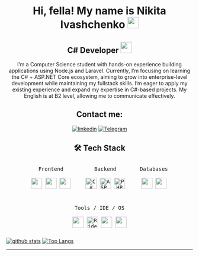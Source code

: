 <h1 align="center">Hi, fella! My name is Nikita Ivashchenko <img src="https://i.pinimg.com/736x/7c/3b/c0/7c3bc081f39951d734d76c50c628237e.jpg" width="30" height="30" /></h1>

<h2 align="center">
  C# Developer&nbsp;<img src="https://sanishtech.com/i/bL4UATIDPYH.png" width="30" />
</h2>






<p align="center">
I’m a Computer Science student with hands-on experience building applications using Node.js and Laravel. Currently, I’m focusing on learning the C# + ASP.NET Core ecosystem, aiming to grow into enterprise-level development while maintaining my fullstack skills. I’m eager to apply my existing experience and expand my expertise in C#-based projects. My English is at B2 level, allowing me to communicate effectively.
</p>
 <div align="center">
<h2 align="center">Contact me:</h2>
<a href="https://www.linkedin.com/in/nikita-ivashchenk0/"><img src="https://img.shields.io/badge/Linkedin-blue?logo=linkedin&style=for-the-badge" alt="linkedin" title="Linkedin" /></a>
<a href="https://t.me/nickiv_22" target="_blank"><img src="https://img.shields.io/badge/Telegram-blue?logo=telegram&style=for-the-badge" alt="Telegram" title="Telegram"/></a>

</div>
<h2 align="center">🛠 Tech Stack</h2>

<p align="center" style="display: flex; flex-wrap: wrap; justify-content: center; gap: 20px;">

  <kbd style="padding:10px;">
    <kbd>Frontend</kbd>
    <br><br>
    <img width="30px" src="https://cdn.jsdelivr.net/gh/devicons/devicon/icons/html5/html5-original.svg" />
    <img width="30px" src="https://cdn.jsdelivr.net/gh/devicons/devicon/icons/css3/css3-original.svg" />
    <img width="30px" src="https://cdn.jsdelivr.net/gh/devicons/devicon/icons/react/react-original.svg" />
  </kbd>

  <kbd style="padding:10px;">
    <kbd>Backend</kbd>
    <br><br>
 <img width="30px" src="https://cdn.jsdelivr.net/gh/devicons/devicon/icons/csharp/csharp-original.svg" alt="C#" />
<img width="30px" src="https://www.smartsight.in/wp-content/uploads/2019/10/1200px-.NET_Core_Logo.svg_-300x300.png" alt="ASP.NET Core" />
<img width="30px" src="https://cdn.jsdelivr.net/gh/devicons/devicon/icons/php/php-original.svg" alt="PHP" />
  </kbd>

  <kbd style="padding:10px;">
    <kbd>Databases</kbd>
    <br><br>
    <img width="30px" src="https://cdn.jsdelivr.net/gh/devicons/devicon/icons/postgresql/postgresql-original.svg" />
    <img width="30px" src="https://cdn.jsdelivr.net/gh/devicons/devicon/icons/mongodb/mongodb-original.svg" />
  </kbd>

  <kbd style="padding:10px;">
    <kbd>Tools / IDE / OS</kbd>
    <br><br>
   <img width="30px" src="https://cdn.jsdelivr.net/gh/devicons/devicon/icons/git/git-original.svg" />
   <img width="30px" src="https://cdn.jsdelivr.net/gh/devicons/devicon/icons/rider/rider-original.svg" alt="Rider" />
    <img width="30px" src="https://cdn.jsdelivr.net/gh/devicons/devicon/icons/apple/apple-original.svg" />
    <img width="30px" src="https://cdn.jsdelivr.net/gh/devicons/devicon/icons/linux/linux-original.svg" />
  </kbd>

</p>

[![github stats](https://github-readme-stats.vercel.app/api?bg_color=0000&text_color=888&hide_border=true&username=f0rd0101&hide=contribs,issues&show_icons=true&count_private=true&rank_icon=github)](https://github.com/f0rd0101)
[![Top Langs](https://github-readme-stats.vercel.app/api/top-langs/?bg_color=0000&text_color=888&hide_border=true&username=f0rd0101&layout=compact&hide_progress=true)](https://github.com/f0rd0101)





---
